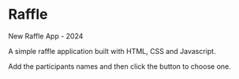 # Raffle
New Raffle App - 2024

A simple raffle application built with HTML, CSS and Javascript.

Add the participants names and then click the button to choose one.
